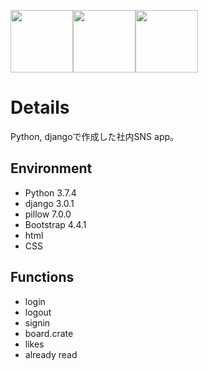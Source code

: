 <img src="https://normalblog.net/system/wp-content/uploads/2018/06/python.png" width="100"><img src="https://webty.jp/staffblog/wp-content/uploads/2018/08/thumbnail_django.jpg" width="100"><img src="https://getbootstrap.jp/docs/4.4/assets/img/bootstrap-stack.png" width="100">


# Details
Python, djangoで作成した社内SNS app。


## Environment
- Python 3.7.4
- django 3.0.1
- pillow 7.0.0
- Bootstrap 4.4.1
- html
- CSS

## Functions
- login
- logout
- signin
- board.crate
- likes
- already read
